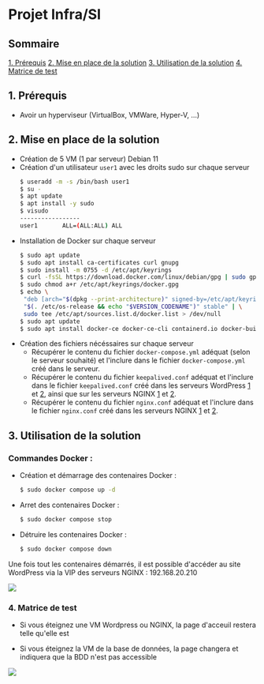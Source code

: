 # Projet Infra/SI

## Sommaire
[1. Prérequis](#1-prerequis)
[2. Mise en place de la solution](#2-mise-en-place-de-la-solution)
[3. Utilisation de la solution](#3-utilisation-de-la-solution)
[4. Matrice de test](#4-matrice-de-test)


## 1. Prérequis
- Avoir un hyperviseur (VirtualBox, VMWare, Hyper-V, ...)

## 2. Mise en place de la solution
- Création de 5 VM (1 par serveur) Debian 11
- Création d'un utilisateur `user1` avec les droits sudo sur chaque serveur 
    ```bash
    $ useradd -m -s /bin/bash user1
    $ su -
    $ apt update
    $ apt install -y sudo
    $ visudo
    -----------------
    user1       ALL=(ALL:ALL) ALL
    ```
- Installation de Docker sur chaque serveur
    ```bash
    $ sudo apt update
    $ sudo apt install ca-certificates curl gnupg
    $ sudo install -m 0755 -d /etc/apt/keyrings
    $ curl -fsSL https://download.docker.com/linux/debian/gpg | sudo gpg --dearmor -o /etc/apt/keyrings/docker.gpg
    $ sudo chmod a+r /etc/apt/keyrings/docker.gpg
    $ echo \
     "deb [arch="$(dpkg --print-architecture)" signed-by=/etc/apt/keyrings/docker.gpg] https://download.docker.com/linux/debian \
     "$(. /etc/os-release && echo "$VERSION_CODENAME")" stable" | \
     sudo tee /etc/apt/sources.list.d/docker.list > /dev/null
    $ sudo apt update
    $ sudo apt install docker-ce docker-ce-cli containerd.io docker-buildx-plugin docker-compose-plugin
    ```
- Création des fichiers nécéssaires sur chaque serveur
    * Récupérer le contenu du fichier `docker-compose.yml` adéquat (selon le serveur souhaité) et l'inclure dans le fichier `docker-compose.yml` créé dans le serveur.
    * Récupérer le contenu du fichier `keepalived.conf` adéquat et l'inclure dans le fichier `keepalived.conf` créé dans les serveurs WordPress [1](./VM_Wordpress1/keepalived.conf) et [2](./VM_Wordpress2/keepalived.conf), ainsi que sur les serveurs NGINX [1](./VM_NGINX1/keepalived.conf) et [2](./VM_NGINX2/keepalived.conf).
    * Récupérer le contenu du fichier `nginx.conf` adéquat et l'inclure dans le fichier `nginx.conf` créé dans les serveurs NGINX [1](./VM_NGINX1/nginx.conf) et [2](./VM_NGINX2/nginx.conf).

## 3. Utilisation de la solution
### Commandes Docker :
- Création et démarrage des contenaires Docker :
    ```bash
    $ sudo docker compose up -d
    ```
- Arret des contenaires Docker :
    ```bash
    $ sudo docker compose stop
    ```
- Détruire les contenaires Docker :
    ```bash
    $ sudo docker compose down
    ```

Une fois tout les contenaires démarrés, il est possible d'accéder au site WordPress via la VIP des serveurs NGINX : 192.168.20.210

![](https://hackmd.io/_uploads/ryZXX_vH3.png)


### 4. Matrice de test

- Si vous éteignez une VM Wordpress ou NGINX, la page d'acceuil restera telle qu'elle est

- Si vous éteignez la VM de la base de données, la page changera et indiquera que la BDD n'est pas accessible

![](https://hackmd.io/_uploads/rJo_Xuvrn.png)
